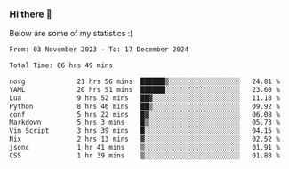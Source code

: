### Hi there 👋
Below are some of my statistics :)

<!--START_SECTION:waka-->

```txt
From: 03 November 2023 - To: 17 December 2024

Total Time: 86 hrs 49 mins

norg             21 hrs 56 mins  ██████▒░░░░░░░░░░░░░░░░░░   24.81 %
YAML             20 hrs 51 mins  ██████░░░░░░░░░░░░░░░░░░░   23.60 %
Lua              9 hrs 52 mins   ██▓░░░░░░░░░░░░░░░░░░░░░░   11.18 %
Python           8 hrs 46 mins   ██▒░░░░░░░░░░░░░░░░░░░░░░   09.92 %
conf             5 hrs 22 mins   █▓░░░░░░░░░░░░░░░░░░░░░░░   06.08 %
Markdown         5 hrs 3 mins    █▒░░░░░░░░░░░░░░░░░░░░░░░   05.73 %
Vim Script       3 hrs 39 mins   █░░░░░░░░░░░░░░░░░░░░░░░░   04.15 %
Nix              2 hrs 13 mins   ▓░░░░░░░░░░░░░░░░░░░░░░░░   02.52 %
jsonc            1 hr 41 mins    ▒░░░░░░░░░░░░░░░░░░░░░░░░   01.91 %
CSS              1 hr 39 mins    ▒░░░░░░░░░░░░░░░░░░░░░░░░   01.88 %
```

<!--END_SECTION:waka-->

<!--
**KlapenHz/KlapenHz** is a ✨ _special_ ✨ repository because its `README.md` (this file) appears on your GitHub profile.

Here are some ideas to get you started:

- 🔭 I’m currently working on ...
- 🌱 I’m currently learning ...
- 👯 I’m looking to collaborate on ...
- 🤔 I’m looking for help with ...
- 💬 Ask me about ...
- 📫 How to reach me: ...
- 😄 Pronouns: ...
- ⚡ Fun fact: ...
-->
